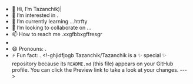 - 👋 Hi, I’m Tazanchik)|
- 👀 I’m interested in .
- 🌱 I’m currently learning ...htrfty
- 💞️ I’m looking to collaborate on ...
- 📫 How to reach me .xxgfbbxgffresgr
- 
- 😄 Pronouns: .
- ⚡ Fun fact: .
<!-ghjidfjogb
Tazanchik/Tazanchik is a ✨ special ✨ repository because its `README.md` (this file) appears on your GitHub profile.
You can click the Preview link to take a look at your changes.
--->
